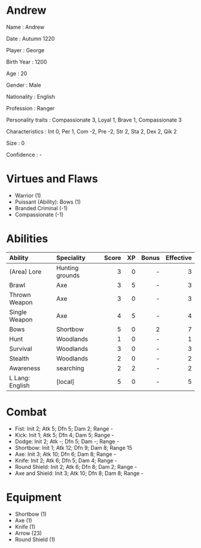 # Andrew

Name
: Andrew

Date
: Autumn 1220

Player
: George

Birth Year
: 1200

Age
: 20

Gender
: Male

Nationality
: English

Profession
: Ranger

Personality traits
: Compassionate 3, Loyal 1, Brave 1, Compassionate 3

Characteristics
: Int 0, Per 1, Com -2, Pre -2, Str 2, Sta 2, Dex 2, Qik 2

Size
: 0

Confidence
: -

# Virtues and Flaws

+ Warrior (1)
+ Puissant (Ability): Bows (1)
+ Branded Criminal (-1)
+ Compassionate (-1)
# Abilities

| Ability              | Speciality      | Score |   XP | Bonus | Effective |
| :-                   | :-              |    -: |   -: |    -: |        -: |
| (Area) Lore          | Hunting grounds |     3 |    0 |     - |         3 |
| Brawl                | Axe             |     3 |    5 |     - |         3 |
| Thrown Weapon        | Axe             |     3 |    0 |     - |         3 |
| Single Weapon        | Axe             |     4 |    5 |     - |         4 |
| Bows                 | Shortbow        |     5 |    0 |     2 |         7 |
| Hunt                 | Woodlands       |     1 |    0 |     - |         1 |
| Survival             | Woodlands       |     3 |    0 |     - |         3 |
| Stealth              | Woodlands       |     2 |    0 |     - |         2 |
| Awareness            | searching       |     2 |    2 |     - |         2 |
| L Lang: English      | [local]         |     5 |    0 |     - |         5 |
# Combat

+ Fist: Init 2; Atk 5; Dfn 5; Dam 2; Range -
+ Kick: Init 1; Atk 5; Dfn 4; Dam 5; Range -
+ Dodge: Init 2; Atk -; Dfn 5; Dam -; Range -
+ Shortbow: Init 1; Atk 12; Dfn 9; Dam 8; Range 15
+ Axe: Init 3; Atk 10; Dfn 6; Dam 8; Range -
+ Knife: Init 2; Atk 6; Dfn 5; Dam 4; Range -
+ Round Shield: Init 2; Atk 6; Dfn 8; Dam 2; Range -
+ Axe and Shield: Init 3; Atk 10; Dfn 8; Dam 8; Range -

# Equipment

+ Shortbow (1)
+ Axe (1)
+ Knife (1)
+ Arrow (23)
+ Round Shield (1)



